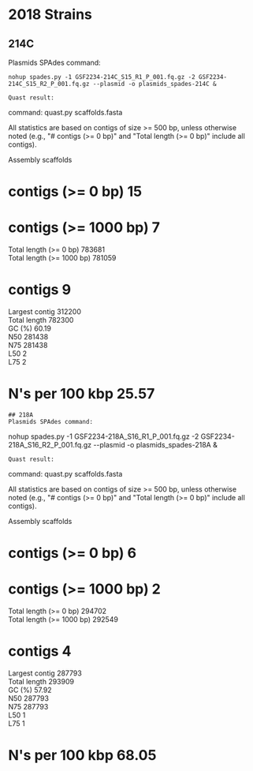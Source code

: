 # 2018 Strains
## 214C
Plasmids SPAdes command:
```
nohup spades.py -1 GSF2234-214C_S15_R1_P_001.fq.gz -2 GSF2234-214C_S15_R2_P_001.fq.gz --plasmid -o plasmids_spades-214C &
```
```
Quast result:
```
command: quast.py scaffolds.fasta 

All statistics are based on contigs of size >= 500 bp, unless otherwise noted (e.g., "# contigs (>= 0 bp)" and "Total length (>= 0 bp)" include all contigs).

Assembly                   scaffolds
# contigs (>= 0 bp)        15       
# contigs (>= 1000 bp)     7        
Total length (>= 0 bp)     783681   
Total length (>= 1000 bp)  781059   
# contigs                  9        
Largest contig             312200   
Total length               782300   
GC (%)                     60.19    
N50                        281438   
N75                        281438   
L50                        2        
L75                        2        
# N's per 100 kbp          25.57
```
## 218A
Plasmids SPAdes command:
```
nohup spades.py -1 GSF2234-218A_S16_R1_P_001.fq.gz -2 GSF2234-218A_S16_R2_P_001.fq.gz --plasmid -o plasmids_spades-218A &
```
Quast result:
```
command: quast.py scaffolds.fasta 

All statistics are based on contigs of size >= 500 bp, unless otherwise noted (e.g., "# contigs (>= 0 bp)" and "Total length (>= 0 bp)" include all contigs).

Assembly                   scaffolds
# contigs (>= 0 bp)        6        
# contigs (>= 1000 bp)     2        
Total length (>= 0 bp)     294702   
Total length (>= 1000 bp)  292549   
# contigs                  4        
Largest contig             287793   
Total length               293909   
GC (%)                     57.92    
N50                        287793   
N75                        287793   
L50                        1        
L75                        1        
# N's per 100 kbp          68.05
```


